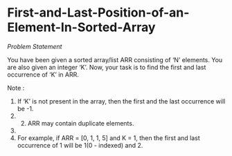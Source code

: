 # First-and-Last-Position-of-an-Element-In-Sorted-Array

*Problem Statement*

You have been given a sorted array/list ARR consisting of ‘N’ elements. You are also given an integer ‘K’. 
Now, your task is to find the first and last occurrence of ‘K’ in ARR. 

Note : 
1. If ‘K’ is not present in the array, then the first and the last occurrence will be -1. 
2. 2. ARR may contain duplicate elements. 
3. 
4. For example, if ARR = [0, 1, 1, 5] and K = 1, then the first and last occurrence of 1 will be 1(0 - indexed) and 2.
